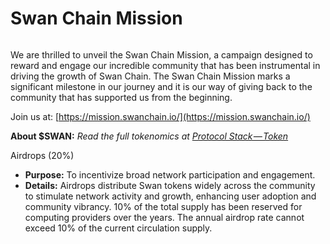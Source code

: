 # Swan Chain Mission

<figure><img src="https://cdn-images-1.medium.com/max/1600/1*K39qQRuy6p3WSOSh62XA8Q.png" alt=""><figcaption></figcaption></figure>

We are thrilled to unveil the Swan Chain Mission, a campaign designed to reward and engage our incredible community that has been instrumental in driving the growth of Swan Chain. The Swan Chain Mission marks a significant milestone in our journey and it is our way of giving back to the community that has supported us from the beginning.

Join us at: [https://mission.swanchain.io/](https://mission.swanchain.io/)

**About $SWAN:** _Read the full tokenomics at_ [_Protocol Stack — Token_](https://docs.swanchain.io/getting-started/protocol-stack/token)

Airdrops (20%)

* **Purpose:** To incentivize broad network participation and engagement.
* **Details:** Airdrops distribute Swan tokens widely across the community to stimulate network activity and growth, enhancing user adoption and community vibrancy. 10% of the total supply has been reserved for computing providers over the years. The annual airdrop rate cannot exceed 10% of the current circulation supply.

<figure><img src="https://cdn-images-1.medium.com/max/1600/0*vR0MWOdOvb_fEIwS" alt=""><figcaption></figcaption></figure>

